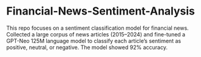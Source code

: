 # Financial-News-Sentiment-Analysis
This repo focuses on a sentiment classification model for financial news. Collected a large corpus of news articles (2015–2024) and fine-tuned a GPT-Neo 125M language model to classify each article’s sentiment as positive, neutral, or negative. The model showed 92% accuracy.
